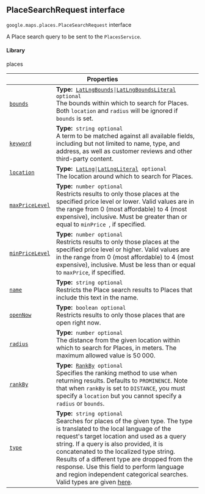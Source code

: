 
<devsite-heading text=" PlaceSearchRequest interface" for="PlaceSearchRequest" level="h2" link="" toc="" back-to-top=""><h2 id="PlaceSearchRequest" is-upgraded="">PlaceSearchRequest interface</h2></devsite-heading>
<p>
<code translate="no" dir="ltr"><span itemprop="path">google.maps.places</span>.<span itemprop="name">PlaceSearchRequest</span></code>
interface
</p>
<p>A Place search query to be sent to the <code translate="no" dir="ltr">PlacesService</code>.</p>
<devsite-heading text="Library" for="library_4" level="h4" link=""><h4 is-upgraded="" id="library_4">Library</h4></devsite-heading>
<p>places</p>
<div class="devsite-table-wrapper"><table class="properties responsive" summary="interface PlaceSearchRequest - Properties">
<thead>
<tr><th colspan="2">Properties</th>
</tr></thead>
<tbody>
<tr id="PlaceSearchRequest.bounds">
<td itemprop="property"><code translate="no" dir="ltr"><a class="secret-link" href="#PlaceSearchRequest.bounds"><span>bounds</span></a></code></td>
<td><div><strong>Type:</strong>&nbsp; <code translate="no" dir="ltr"><a href="LatLngBounds.md">LatLngBounds</a>|<a href="LatLngBoundsLiteral.md">LatLngBoundsLiteral</a> <span class="optional-type-annotation">optional</span></code></div>
<div class="desc">The bounds within which to search for Places. Both <code translate="no" dir="ltr">location</code> and <code translate="no" dir="ltr">radius</code> will be ignored if <code translate="no" dir="ltr">bounds</code> is set.</div></td>
</tr>
<tr id="PlaceSearchRequest.keyword">
<td itemprop="property"><code translate="no" dir="ltr"><a class="secret-link" href="#PlaceSearchRequest.keyword"><span>keyword</span></a></code></td>
<td><div><strong>Type:</strong>&nbsp; <code translate="no" dir="ltr">string <span class="optional-type-annotation">optional</span></code></div>
<div class="desc">A term to be matched against all available fields, including but not limited to name, type, and address, as well as customer reviews and other third-party content.</div></td>
</tr>
<tr id="PlaceSearchRequest.location">
<td itemprop="property"><code translate="no" dir="ltr"><a class="secret-link" href="#PlaceSearchRequest.location"><span>location</span></a></code></td>
<td><div><strong>Type:</strong>&nbsp; <code translate="no" dir="ltr"><a href="LatLng.md">LatLng</a>|<a href="LatLngLiteral.md">LatLngLiteral</a> <span class="optional-type-annotation">optional</span></code></div>
<div class="desc">The location around which to search for Places.</div></td>
</tr>
<tr id="PlaceSearchRequest.maxPriceLevel">
<td itemprop="property"><code translate="no" dir="ltr"><a class="secret-link" href="#PlaceSearchRequest.maxPriceLevel"><span>maxPriceLevel</span></a></code></td>
<td><div><strong>Type:</strong>&nbsp; <code translate="no" dir="ltr">number <span class="optional-type-annotation">optional</span></code></div>
<div class="desc">Restricts results to only those places at the specified price level or lower. Valid values are in the range from 0 (most affordable) to 4 (most expensive), inclusive. Must be greater than or equal to <code translate="no" dir="ltr">minPrice </code>, if specified.</div></td>
</tr>
<tr id="PlaceSearchRequest.minPriceLevel">
<td itemprop="property"><code translate="no" dir="ltr"><a class="secret-link" href="#PlaceSearchRequest.minPriceLevel"><span>minPriceLevel</span></a></code></td>
<td><div><strong>Type:</strong>&nbsp; <code translate="no" dir="ltr">number <span class="optional-type-annotation">optional</span></code></div>
<div class="desc">Restricts results to only those places at the specified price level or higher. Valid values are in the range from 0 (most affordable) to 4 (most expensive), inclusive. Must be less than or equal to <code translate="no" dir="ltr">maxPrice</code>, if specified.</div></td>
</tr>
<tr id="PlaceSearchRequest.name">
<td itemprop="property"><code translate="no" dir="ltr"><a class="secret-link" href="#PlaceSearchRequest.name"><span>name</span></a></code></td>
<td><div><strong>Type:</strong>&nbsp; <code translate="no" dir="ltr">string <span class="optional-type-annotation">optional</span></code></div>
<div class="desc">Restricts the Place search results to Places that include this text in the name.</div></td>
</tr>
<tr id="PlaceSearchRequest.openNow">
<td itemprop="property"><code translate="no" dir="ltr"><a class="secret-link" href="#PlaceSearchRequest.openNow"><span>openNow</span></a></code></td>
<td><div><strong>Type:</strong>&nbsp; <code translate="no" dir="ltr">boolean <span class="optional-type-annotation">optional</span></code></div>
<div class="desc">Restricts results to only those places that are open right now.</div></td>
</tr>
<tr id="PlaceSearchRequest.radius">
<td itemprop="property"><code translate="no" dir="ltr"><a class="secret-link" href="#PlaceSearchRequest.radius"><span>radius</span></a></code></td>
<td><div><strong>Type:</strong>&nbsp; <code translate="no" dir="ltr">number <span class="optional-type-annotation">optional</span></code></div>
<div class="desc">The distance from the given location within which to search for Places, in meters. The maximum allowed value is 50 000.</div></td>
</tr>
<tr id="PlaceSearchRequest.rankBy">
<td itemprop="property"><code translate="no" dir="ltr"><a class="secret-link" href="#PlaceSearchRequest.rankBy"><span>rankBy</span></a></code></td>
<td><div><strong>Type:</strong>&nbsp; <code translate="no" dir="ltr"><a href="RankBy.md">RankBy</a> <span class="optional-type-annotation">optional</span></code></div>
<div class="desc">Specifies the ranking method to use when returning results. Defaults to <code translate="no" dir="ltr">PROMINENCE</code>. Note that when <code translate="no" dir="ltr">rankBy</code> is set to <code translate="no" dir="ltr">DISTANCE</code>, you must specify a <code translate="no" dir="ltr">location</code> but you cannot specify a <code translate="no" dir="ltr">radius</code> or <code translate="no" dir="ltr">bounds</code>.</div></td>
</tr>
<tr id="PlaceSearchRequest.type">
<td itemprop="property"><code translate="no" dir="ltr"><a class="secret-link" href="#PlaceSearchRequest.type"><span>type</span></a></code></td>
<td><div><strong>Type:</strong>&nbsp; <code translate="no" dir="ltr">string <span class="optional-type-annotation">optional</span></code></div>
<div class="desc">Searches for places of the given type. The type is translated to the local language of the request's target location and used as a query string. If a query is also provided, it is concatenated to the localized type string. Results of a different type are dropped from the response. Use this field to perform language and region independent categorical searches. Valid types are given <a href="/maps/documentation/places/supported_types">here</a>.</div></td>
</tr>
</tbody>
</table></div>
<script src="replace_links.js"></script>
